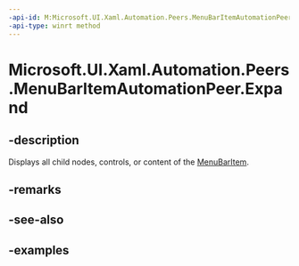 ```yaml
---
-api-id: M:Microsoft.UI.Xaml.Automation.Peers.MenuBarItemAutomationPeer.Expand
-api-type: winrt method
---
```

<!-- Method syntax.
public void MenuBarItemAutomationPeer.Expand()
-->

# Microsoft.UI.Xaml.Automation.Peers.MenuBarItemAutomationPeer.Expand



## -description

Displays all child nodes, controls, or content of the [MenuBarItem](../microsoft.ui.xaml.controls/menubaritem.md).



## -remarks



## -see-also



## -examples



